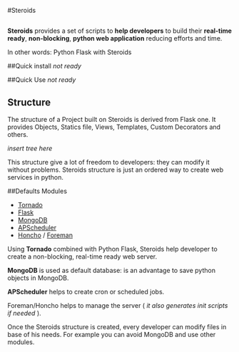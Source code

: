 #Steroids
## 
**Steroids** provides a set of scripts to **help developers** to build their **real-time ready**, **non-blocking**, **python web application** reducing efforts and time.

In other words: Python Flask with Steroids

##Quick install
*not ready*

##Quick Use
*not ready*

## Structure
The structure of a Project built on Steroids is derived from Flask one. It provides Objects, Statics file, Views, Templates, Custom Decorators and others.

*insert tree here*

This structure give a lot of freedom to developers: they can modify it without problems. Steroids structure is just an ordered way to create web services in python.

##Defaults Modules
  * [Tornado](http://www.tornadoweb.org/)
  * [Flask](http://flask.pocoo.org/)
  * [MongoDB](http://www.mongodb.org/)
  * [APScheduler](http://pythonhosted.org/APScheduler/)
  * [Honcho](https://pypi.python.org/pypi/honcho) / [Foreman](http://ddollar.github.io/foreman/)
 
Using **Tornado** combined with Python Flask, Steroids help developer to create a non-blocking, real-time ready web server. 

**MongoDB** is used as default database: is an advantage to save python objects in MongoDB.

**APScheduler** helps to create cron or scheduled jobs. 

Foreman/Honcho helps to manage the server ( *it also generates init scripts if needed* ).

Once the Steroids structure is created, every developer can modify files in base of his needs. For example you can avoid MongoDB and use other modules.